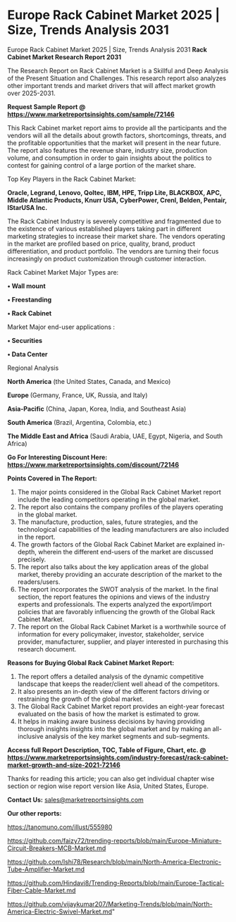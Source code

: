 # Europe Rack Cabinet Market 2025 | Size, Trends Analysis 2031
Europe Rack Cabinet Market 2025 | Size, Trends Analysis 2031
<strong>Rack Cabinet Market Research Report 2031</strong>

The Research Report on Rack Cabinet Market is a Skillful and Deep Analysis of the Present Situation and Challenges. This research report also analyzes other important trends and market drivers that will affect market growth over 2025-2031.

<strong>Request Sample Report @ <a href=https://www.marketreportsinsights.com/sample/72146>https://www.marketreportsinsights.com/sample/72146</a></strong>

This Rack Cabinet market report aims to provide all the participants and the vendors will all the details about growth factors, shortcomings, threats, and the profitable opportunities that the market will present in the near future. The report also features the revenue share, industry size, production volume, and consumption in order to gain insights about the politics to contest for gaining control of a large portion of the market share.

Top Key Players in the Rack Cabinet Market:

<strong>Oracle, Legrand, Lenovo, Qoltec, IBM, HPE, Tripp Lite, BLACKBOX, APC, Middle Atlantic Products, Knurr USA, CyberPower, Crenl, Belden, Pentair, IStarUSA Inc.</strong>

The Rack Cabinet Industry is severely competitive and fragmented due to the existence of various established players taking part in different marketing strategies to increase their market share. The vendors operating in the market are profiled based on price, quality, brand, product differentiation, and product portfolio. The vendors are turning their focus increasingly on product customization through customer interaction.

Rack Cabinet Market Major Types are:

<strong>• Wall mount

• Freestanding

• Rack Cabinet</strong>

Market Major end-user applications :

<strong>• Securities

• Data Center</strong>

Regional Analysis

</u><strong><b>North America</b></strong> (the United States, Canada, and Mexico)

<strong><b>Europe </b></strong>(Germany, France, UK, Russia, and Italy)

<strong><b>Asia-Pacific</b></strong> (China, Japan, Korea, India, and Southeast Asia)

<strong><b>South America</b></strong> (Brazil, Argentina, Colombia, etc.)

<strong><b>The Middle East and Africa</b></strong> (Saudi Arabia, UAE, Egypt, Nigeria, and South Africa)

<strong>Go For Interesting Discount Here: <a href=https://www.marketreportsinsights.com/discount/72146>https://www.marketreportsinsights.com/discount/72146</a></strong>

<strong>Points Covered in The Report:</strong>
<ol>
  <li>The major points considered in the Global Rack Cabinet Market report include the leading competitors operating in the global market.</li>
  <li>The report also contains the company profiles of the players operating in the global market.</li>
  <li>The manufacture, production, sales, future strategies, and the technological capabilities of the leading manufacturers are also included in the report.</li>
  <li>The growth factors of the Global Rack Cabinet Market are explained in-depth, wherein the different end-users of the market are discussed precisely.</li>
  <li>The report also talks about the key application areas of the global market, thereby providing an accurate description of the market to the readers/users.</li>
  <li>The report incorporates the SWOT analysis of the market. In the final section, the report features the opinions and views of the industry experts and professionals. The experts analyzed the export/import policies that are favorably influencing the growth of the Global Rack Cabinet Market.</li>
  <li>The report on the Global Rack Cabinet Market is a worthwhile source of information for every policymaker, investor, stakeholder, service provider, manufacturer, supplier, and player interested in purchasing this research document.</li>
</ol>
<strong>Reasons for Buying Global Rack Cabinet Market Report:</strong>

<ol>
  <li>The report offers a detailed analysis of the dynamic competitive landscape that keeps the reader/client well ahead of the competitors.</li>
  <li>It also presents an in-depth view of the different factors driving or restraining the growth of the global market.</li>
  <li>The Global Rack Cabinet Market report provides an eight-year forecast evaluated on the basis of how the market is estimated to grow.</li>
  <li>It helps in making aware business decisions by having providing thorough insights insights into the global market and by making an all-inclusive analysis of the key market segments and sub-segments.</li>
</ol>
<strong>Access full Report Description, TOC, Table of Figure, Chart, etc. @ <a href=https://www.marketreportsinsights.com/industry-forecast/rack-cabinet-market-growth-and-size-2021-72146>https://www.marketreportsinsights.com/industry-forecast/rack-cabinet-market-growth-and-size-2021-72146</a></strong>


Thanks for reading this article; you can also get individual chapter wise section or region wise report version like Asia, United States, Europe.

<strong>Contact Us:</strong>
sales@marketreportsinsights.com

<strong>Our other reports:</strong>

<a href=https://tanomuno.com/illust/555980>https://tanomuno.com/illust/555980</a>

<a href=https://github.com/faizy72/trending-reports/blob/main/Europe-Miniature-Circuit-Breakers-MCB-Market.md>https://github.com/faizy72/trending-reports/blob/main/Europe-Miniature-Circuit-Breakers-MCB-Market.md</a>

<a href=https://github.com/Ishi78/Research/blob/main/North-America-Electronic-Tube-Amplifier-Market.md>https://github.com/Ishi78/Research/blob/main/North-America-Electronic-Tube-Amplifier-Market.md</a>

<a href=https://github.com/Hindavi8/Trending-Reports/blob/main/Europe-Tactical-Fiber-Cable-Market.md>https://github.com/Hindavi8/Trending-Reports/blob/main/Europe-Tactical-Fiber-Cable-Market.md</a>

<a href=https://github.com/vijaykumar207/Marketing-Trends/blob/main/North-America-Electric-Swivel-Market.md>https://github.com/vijaykumar207/Marketing-Trends/blob/main/North-America-Electric-Swivel-Market.md</a>"
